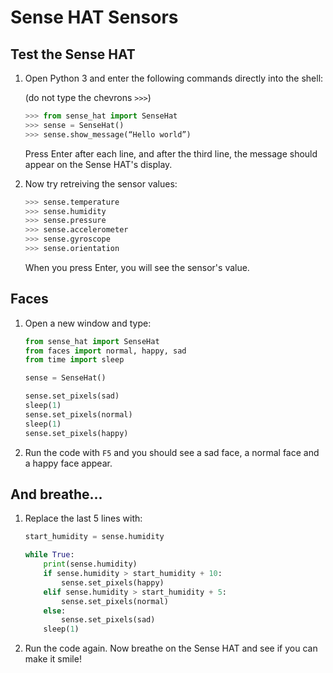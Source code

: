 # Sense HAT Sensors

## Test the Sense HAT

1. Open Python 3 and enter the following commands directly into the shell:

    (do not type the chevrons `>>>`)

    ```python
    >>> from sense_hat import SenseHat
    >>> sense = SenseHat()
    >>> sense.show_message(“Hello world”)
    ```

    Press Enter after each line, and after the third line, the message should appear on the Sense HAT's display.

1. Now try retreiving the sensor values:

    ```python
    >>> sense.temperature
    >>> sense.humidity
    >>> sense.pressure
    >>> sense.accelerometer
    >>> sense.gyroscope
    >>> sense.orientation
    ```

    When you press Enter, you will see the sensor's value.

## Faces

1. Open a new window and type:

    ```python
    from sense_hat import SenseHat
    from faces import normal, happy, sad
    from time import sleep

    sense = SenseHat()

    sense.set_pixels(sad)
    sleep(1)
    sense.set_pixels(normal)
    sleep(1)
    sense.set_pixels(happy)
    ```

1. Run the code with `F5` and you should see a sad face, a normal face and a happy face appear.

## And breathe...

1. Replace the last 5 lines with:

    ```python
    start_humidity = sense.humidity

    while True:
        print(sense.humidity)
        if sense.humidity > start_humidity + 10:
            sense.set_pixels(happy)
        elif sense.humidity > start_humidity + 5:
            sense.set_pixels(normal)
        else:
            sense.set_pixels(sad)
        sleep(1)
    ```

1. Run the code again. Now breathe on the Sense HAT and see if you can make it smile!
